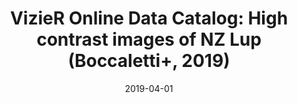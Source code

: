 ---
title: "VizieR Online Data Catalog: High contrast images of NZ Lup (Boccaletti+, 2019)"
collection: publications
permalink: /publication/2019-04-01-29
date: 2019-04-01
venue: 'VizieR Online Data Catalog'
---